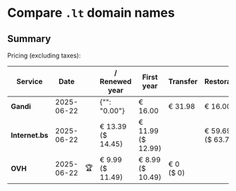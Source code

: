 # Compare `.lt` domain names

## Summary

Pricing (excluding taxes):

| Service | Date |  | / Renewed year | First year | Transfer | Restoration |
|--|--|--|--|--|--|--|
| **Gandi** | 2025-06-22 |  | {"": "0.00"} | € 16.00 | € 31.98 | € 16.00 |
| **Internet.bs** | 2025-06-22 |  | € 13.39<br>($ 14.45) | € 11.99<br>($ 12.99) |  | € 59.69<br>($ 63.75) |
| **OVH** | 2025-06-22 | 🏆 | € 9.99<br>($ 11.49) | € 8.99<br>($ 10.49) | € 0<br>($ 0) |  |
